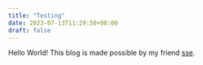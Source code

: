 ```yaml
---
title: "Testing"
date: 2023-07-13T11:29:50+08:00
draft: false
---
```


Hello World! This blog is made possible by my friend [sse](about.shangen.org). 
